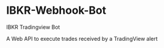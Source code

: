 # IBKR-Webhook-Bot
IBKR Tradingview Bot

A Web API to execute trades received by a TradingView alert
